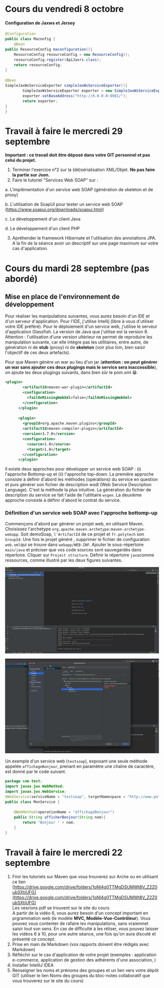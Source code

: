 # Cours du vendredi 8 octobre 
#### Configuration de Jaxws et Jersey

```java
@Configuration
public class Maconfig {
    @Bean
public ResourceConfig maconfiguration(){
    ResourceConfig resourceConfig = new ResourceConfig();
    resourceConfig.register(ApiJaxrs.class);
    return resourceConfig;
}

@Bean
SimpleJaxWsServiceExporter simpleJaxWsServiceExporter(){
        SimpleJaxWsServiceExporter exporter = new SimpleJaxWsServiceExporter();
        exporter.setBaseAddress("http://0.0.0.0:8981/");
        return exporter;
}
}
```

# Travail à faire le mercredi 29 septembre
**Important : ce travail doit être déposé dans votre GIT personnel et pas celui du projet.**
1. Terminer l'exercice n°2 sur la (dé)sérialisation XML/Objet. **Ne pas faire la partie sur Json.**
2. Faire le tutoriel "Services Web SOAP" sur : 

a. L'implémentation d'un service web SOAP (génération de skeleton et de proxy)

b. L'utilisation de SoapUI pour tester un service web SOAP (https://www.soapui.org/downloads/soapui.html)

c. Le développement d'un client Java

d. Le développement d'un client PHP 

3. Apréhender le framework Hibernate et l'utilisation des annotations JPA. A la fin de la séance avoir un descriptif sur une page maximum sur votre cas d'application. 


# Cours du mardi 28 septembre (pas abordé)


## Mise en place de l'environnement de développement

Pour réaliser les manipulations suivantes, vous aurez besoin d'un IDE et d'un serveur d'application. Pour l'IDE, j'utilise Intellij (libre à vous d'utiliser votre IDE préféré). Pour le déploiement d'un service web, j'utilise le serveur d'application Glassfish.  La version de Java que j'utilise est la version 8. Attention : l'utilisation d'une version ultérieur ne permet de reproduire les manipulation suivante, car elle intègre pas les utilitaires, entre autre, de génération ni de **stub** (proxy) ni de **skeleton** (voir plus loin, bien saisir l'objectif de ces deux artefacts). 


Pour que Maven génère un war au lieu d'un jar (**attention : on peut générer un war sans ajouter ces deux plugings mais le service sera inaccessible**), on ajoute les deux plugings suivants, dans bien sûr le pom.xml 😁.  

```xml 
<plugin>
        <artifactId>maven-war-plugin</artifactId>
        <configuration>
          <failOnMissingWebXml>false</failOnMissingWebXml>
        </configuration>
      </plugin>

      <plugin>
        <groupId>org.apache.maven.plugins</groupId>
        <artifactId>maven-compiler-plugin</artifactId>
        <version>3.7.0</version>
        <configuration>
          <source>1.8</source>
          <target>1.8</target>
        </configuration>
      </plugin>
```


Il existe deux approches pour développer un service web SOAP : (i) l'approche Bottomp-up et (ii) l'approche top-down. La première approche consiste à définir d'abord les méthodes (opérations) du service en question et puis générer son fichier de description wsdl (Web Service Description Language). C'est la méthode la plus intuitive. La génération du fichier de description du service se fait l'aide de l'utilitaire ``wsgen``.  La deuxième approche consiste à définir d'abord  le contrat du service. 

###  Définition d'un service web SOAP avec l'approche bottomp-up

Commençons d'abord par générer un projet web, en utilisant Maven. Choisissez l'archetype ``org.apache.maven.archetype:maven-archetype-webapp``. Soit demoSoap, ``l'ArtifactId`` de ce projet et ``fr.polytech`` son  ``GroupId``.  Une fois le projet généré , supprimer le fichier de configuration ``web.xml``qui se trouve dans ``webapp/WEB-INF``. Ajouter le sous-répertoire ``main/java`` et préciser que vos code sources sont sauvegardés dans répertoire. Cliquer sur ``Project structure``. Définir le répertoire ``java``comme ressources, comme illustré par les deux figures suivantes. 



![figures/fig1.PNG](figures/fig1.png)

![figures/fig2.PNG](figures/fig2.png)




Un exemple d'un service web (``testsoap``), exposant une seule méthode appelée ``affichageBonjour``, prenant en paramètre une chaîne de caractère, est donné par le code suivant. 


```java    
package com.test;
import javax.jws.WebMethod;
import javax.jws.WebService;
@WebService(serviceName = "testsoap", targetNamespace = "http://www.polytech.fr")
public class MonService {

    @WebMethod(operationName = "affichageBonjour")
    public String afficherBonjour(String nom){
        return "Bonjour " + nom;
    }
}
```

# Travail à faire le mercredi 22 septembre 

1. Finir les tutoriels sur Maven que vous trouverez sur Arche ou en utilisant ce lien [https://drive.google.com/drive/folders/1oNl4g0TTMgDSUMWt8V_Z2Z0ubSXtjUFG](https://drive.google.com/drive/folders/1oNl4g0TTMgDSUMWt8V_Z2Z0ubSXtjUFG) <br>
Les vesrions pdf se trouvent sur le site du cours <br> A partir de la vidéo 6, vous aurez besoin d'un concept important en prgrammation web (le modèle **MVC, Modèle-Vue-Contrôleur**). Vous pouvez vous contenter de rafaire les manipulations, sans vraiemnet saisir tout son sens. En cas de difficulté à les réliser, vous pouvez laisser les vidéos 6 à 10, pour une autre séance, une fois qu'on aura discuté et présenté ce concept.  
2. Prise en main de Markdown (vos rapports doivent être rédigés avec Markdown)
3. Réfléchir sur le cas d'application de votre projet (exemples : application e-commerce, application de gestion des adhérents d'une association,  )
5. Installer IntelliJ IDEA
6. Renseigner les noms et prénoms des groupes et un lien vers votre dépôt GIT (utiliser le lien Noms des groupes du bloc-notes collaboratif que vous trouverez sur le site du cours)


